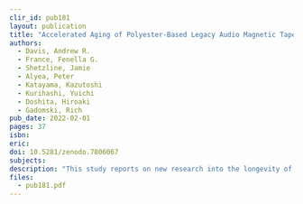 ```yaml
---
clir_id: pub181
layout: publication
title: "Accelerated Aging of Polyester-Based Legacy Audio Magnetic Tape Stock"
authors: 
  - Davis, Andrew R.
  - France, Fenella G.
  - Shetzline, Jamie
  - Alyea, Peter
  - Katayama, Kazutoshi
  - Kurihashi, Yuichi
  - Doshita, Hiroaki
  - Gadomski, Rich
pub_date: 2022-02-01
pages: 37
isbn: 
eric: 
doi: 10.5281/zenodo.7806067
subjects: 
description: "This study reports on new research into the longevity of polyester-based magnetic audio tapes. Open-reel test tapes produced 10 to 20 years ago were subjected to a variety of accelerated temperature and relative humidity ranges, chosen to best predict and assess potential conditions for storage in institutions with and without controlled environmental options. Changes to the tapes' physical, magnetic, and chemical properties were measured to assess their impact on the tapes' usability. The results indicated that under standard room temperature conditions, the tapes tested may remain usable for as long as 100 years, more than doubling previous estimates, a finding that could have significant implications for preservation planning of audiovisual collections."
files:
  - pub181.pdf
---
```

